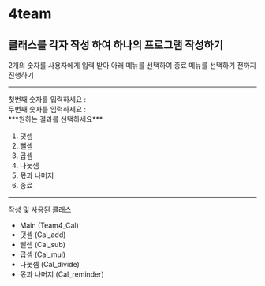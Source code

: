 # 4team
## 클래스를 각자 작성 하여 하나의 프로그램 작성하기

2개의 숫자를 사용자에게 입력 받아 아래 메뉴를 선택하여 종료 메뉴를 선택하기 전까지 진행하기

----------------------------------
첫번째 숫자를 입력하세요 : </br>
두번째 숫자를 입력하세요 : </br>
\*\*\*원하는 결과를 선택하세요\*\*\*
1. 덧셈
2. 뺄셈
3. 곱셈
4. 나눗셈
5. 몫과 나머지
6. 종료
----------------------------------

작성 및 사용된 클래스
- Main (Team4_Cal)
- 덧셈 (Cal_add)
- 뺄셈 (Cal_sub)
- 곱셈 (Cal_mul)
- 나눗셈 (Cal_divide)
- 몫과 나머지 (Cal_reminder)
